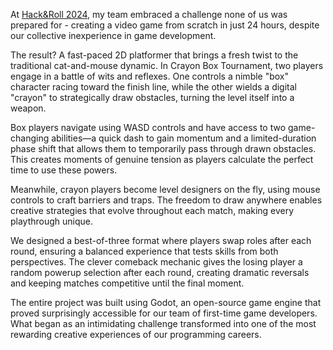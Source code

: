 At [Hack&Roll 2024](https://hacknroll2024.devpost.com/), my team embraced a challenge none of us was prepared for - creating a video game from scratch in just 24 hours, despite our collective inexperience in game development.

The result? A fast-paced 2D platformer that brings a fresh twist to the traditional cat-and-mouse dynamic. In Crayon Box Tournament, two players engage in a battle of wits and reflexes. One controls a nimble "box" character racing toward the finish line, while the other wields a digital "crayon" to strategically draw obstacles, turning the level itself into a weapon.

Box players navigate using WASD controls and have access to two game-changing abilities—a quick dash to gain momentum and a limited-duration phase shift that allows them to temporarily pass through drawn obstacles. This creates moments of genuine tension as players calculate the perfect time to use these powers.

Meanwhile, crayon players become level designers on the fly, using mouse controls to craft barriers and traps. The freedom to draw anywhere enables creative strategies that evolve throughout each match, making every playthrough unique.

We designed a best-of-three format where players swap roles after each round, ensuring a balanced experience that tests skills from both perspectives. The clever comeback mechanic gives the losing player a random powerup selection after each round, creating dramatic reversals and keeping matches competitive until the final moment.

The entire project was built using Godot, an open-source game engine that proved surprisingly accessible for our team of first-time game developers. What began as an intimidating challenge transformed into one of the most rewarding creative experiences of our programming careers.